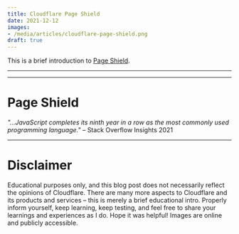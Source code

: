 ```yaml
---
title: Cloudflare Page Shield
date: 2021-12-12
images: 
- /media/articles/cloudflare-page-shield.png
draft: true
---
```


This is a brief introduction to [Page Shield](https://www.cloudflare.com/page-shield/).

* * *
* * *

# Page Shield

_"...JavaScript completes its ninth year in a row as the most commonly used programming language."_ – Stack Overflow Insights 2021

* * *

# Disclaimer

Educational purposes only, and this blog post does not necessarily reflect the opinions of Cloudflare. There are many more aspects to Cloudflare and its products and services – this is merely a brief educational intro. Properly inform yourself, keep learning, keep testing, and feel free to share your learnings and experiences as I do. Hope it was helpful! Images are online and publicly accessible.

